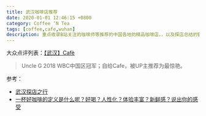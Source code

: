 ```yaml
---
title: 武汉咖啡店推荐
date: 2020-01-01 12:46:15 +0800
category: Coffee ‘N Tea
tags: [coffee,cafe,wuhan]
description: 重点收录B站关注的咖啡师等推荐的中国各地的精品咖啡店，，以及探店总结的链接。
---
```


大众点评列表：[【武汉】Cafè](https://h5.dianping.com/app/usercenter/myfavoritebumdetail.html?albumId=5376334)

> Uncle G 2018 WBC中国区冠军；自给Cafe，被UP主推荐为最惊艳。

参考：
* [武汉探店之行](https://www.bilibili.com/video/av74388988)
* [一杯好咖啡的定义是什么呢？好喝？人性化？体验丰富？新鲜感？说出你的感受](https://www.bilibili.com/video/av77519907)
